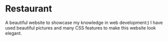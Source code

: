 # Restaurant
A beautiful website to showcase my knowledge in web development:)
I have used beautiful pictures and many CSS features to make this website look elegant. 
